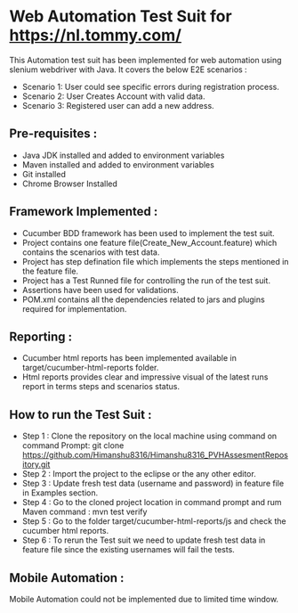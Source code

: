 # Web Automation Test Suit for https://nl.tommy.com/ 
This Automation test suit has been implemented for web automation using slenium webdriver with Java.
It covers the below E2E scenarios  :
  * Scenario 1: User could see specific errors during registration process.
  * Scenario 2: User Creates Account with valid data.
  * Scenario 3: Registered user can add a new address.

## Pre-requisites :
* Java JDK installed and added to environment variables
* Maven installed and added to environment variables
* Git installed
* Chrome Browser Installed

## Framework Implemented : 
* Cucumber BDD framework has been used to implement the test suit.
* Project contains one feature file(Create_New_Account.feature) which contains the scenarios with test data.
* Project has step defination file which implements the steps mentioned in the feature file.
* Project has a Test Runned file for controlling the run of the test suit.
* Assertions have been used for validations.
* POM.xml contains all the dependencies related to jars and plugins required for implementation.

## Reporting :
* Cucumber html reports has been implemented available in target/cucumber-html-reports folder.
* Html reports provides clear and impressive visual of the latest runs report in terms steps and scenarios status.

## How to run the Test Suit :
 * Step 1 : Clone the repository on the local machine using command on command Prompt: git clone https://github.com/Himanshu8316/Himanshu8316_PVHAssesmentRepository.git
 * Step 2 : Import the project to the eclipse or the any other editor.
 * Step 3 : Update fresh test data (username and password) in feature file in Examples section.
 * Step 4 : Go to the cloned project location in command prompt and rum Maven command : mvn test verify
 * Step 5 : Go to the folder target/cucumber-html-reports/js and check the cucumber html reports.
 * Step 6 : To rerun the Test suit we need to update fresh test data in feature file since the existing usernames will fail the tests.

## Mobile Automation :
Mobile Automation could not be implemented due to limited time window.

